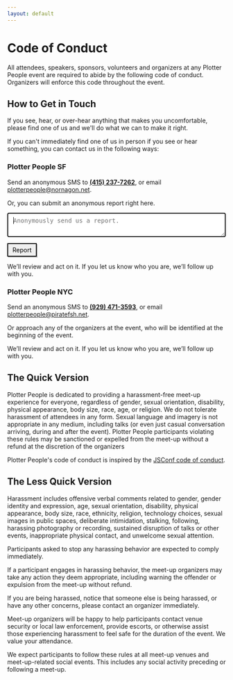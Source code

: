 ```yaml
---
layout: default
---
```


# Code of Conduct

All attendees, speakers, sponsors, volunteers and organizers at any Plotter
People event are required to abide by the following code of conduct. Organizers
will enforce this code throughout the event.

## How to Get in Touch

If you see, hear, or over-hear anything that makes you uncomfortable, please
find one of us and we'll do what we can to make it right.

If you can't immediately find one of us in person if you see or hear something,
you can contact us in the following ways:

### Plotter People SF
Send an anonymous SMS to [**(415) 237-7262**](sms:+14152377262), or email
[plotterpeople@nornagon.net](mailto:plotterpeople@nornagon.net).

Or, you can submit an anonymous report right here.

<script>
function cocSubmit(e) {
  e.preventDefault()
  fetch('https://ppconduct.herokuapp.com', {
    method: 'POST',
    headers: {
      'Content-Type': 'application/json',
    },
    body: JSON.stringify({description: description.value}),
  }).then(response => {
    reportform.style.display = 'none'
    reportresult.style.display = null
    reportresult.style.color = 'green'
    reportresult.textContent = 'Thank you. The organizers have been notified.'
  }).catch(e => {
    reportresult.style.display = null
    reportresult.style.color = 'red'
    reportresult.textContent = 'There was a problem notifying the organizers. Try again, or text (415) 237-7267.'
  })
}
</script>
<form id="reportform" onsubmit="cocSubmit(event)">
  <p><textarea placeholder="Anonymously send us a report." autofocus required id="description" style="width: 100%; height: 4em; border: 2px solid #b3b3b3; font-size: 1em; padding: .5rem .75rem;"></textarea></p>
  <button style="border: 2px solid black; padding: 5px 10px; font: inherit; box-shadow: 2px 2px #c3c3c3">Report</button>
  <p>
    We’ll review and act on it. If you let us know who you are, we’ll
    follow up with you.
  </p>
</form>
<p id="reportresult" style="display: none"></p>

### Plotter People NYC
Send an anonymous SMS to [**(929) 471-3593**](sms:+19294713593), or email
[plotterpeople@piratefsh.net](mailto:plotterpeople@piratefsh.net).

Or approach any of the organizers at the event, who will be identified at the beginning of the event.

We’ll review and act on it. If you let us know who you are, we’ll follow up with you.

## The Quick Version

Plotter People is dedicated to providing a harassment-free meet-up experience
for everyone, regardless of gender, sexual orientation, disability, physical
appearance, body size, race, age, or religion. We do not tolerate harassment of
attendees in any form. Sexual language and imagery is not appropriate in any
medium, including talks (or even just casual conversation arriving, during and
after the event). Plotter People participants violating these rules may be
sanctioned or expelled from the meet-up without a refund at the discretion of
the organizers

Plotter People's code of conduct is inspired by the [JSConf code of
conduct](https://jsconf.com/codeofconduct.html).

## The Less Quick Version

Harassment includes offensive verbal comments related to gender, gender
identity and expression, age, sexual orientation, disability, physical
appearance, body size, race, ethnicity, religion, technology choices, sexual
images in public spaces, deliberate intimidation, stalking, following,
harassing photography or recording, sustained disruption of talks or other
events, inappropriate physical contact, and unwelcome sexual attention.

Participants asked to stop any harassing behavior are expected to comply
immediately.

If a participant engages in harassing behavior, the meet-up organizers may take
any action they deem appropriate, including warning the offender or expulsion
from the meet-up without refund.

If you are being harassed, notice that someone else is being harassed, or have
any other concerns, please contact an organizer immediately.

Meet-up organizers will be happy to help participants contact venue security or
local law enforcement, provide escorts, or otherwise assist those experiencing
harassment to feel safe for the duration of the event. We value your
attendance.

We expect participants to follow these rules at all meet-up venues and
meet-up-related social events. This includes any social activity preceding or
following a meet-up.
